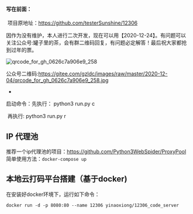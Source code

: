 #### 写在前面：

​	项目原地址：https://github.com/testerSunshine/12306

​	因作为没有维护，本人进行二次开发，现在可以用【2020-12-24】。有问题可以关注公众号:罐子里的茶，会有群二维码回复，有问题必定解答！最后祝大家都抢到过年的票。

![qrcode_for_gh_0626c7a906e9_258](https://gitee.com/gzldc/images/raw/master/2020-12-04/qrcode_for_gh_0626c7a906e9_258.jpg)

公众号二维码:https://gitee.com/gzldc/images/raw/master/2020-12-04/qrcode_for_gh_0626c7a906e9_258.jpg




   - 

启动命令：先执行： python3 run.py c

​					再执行:   python3 run.py r


## IP 代理池
推荐一个ip代理池的项目：https://github.com/Python3WebSpider/ProxyPool
简单使用方法：`docker-compose up`

## 本地云打码平台搭建（基于docker)
在安装好docker环境下，运行如下命令：
```angular2html
docker run -d -p 8080:80 --name 12306 yinaoxiong/12306_code_server
```